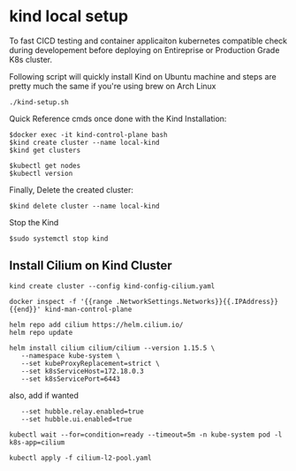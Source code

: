# kind local setup
To fast CICD testing and container applicaiton kubernetes compatible check during developement before deploying on Entireprise or Production Grade K8s cluster.

Following script will quickly install Kind on Ubuntu machine and steps are pretty much the same if you're using brew on Arch Linux

```
./kind-setup.sh
```

Quick Reference cmds once done with the Kind Installation:

```
$docker exec -it kind-control-plane bash
$kind create cluster --name local-kind
$kind get clusters
```
```
$kubectl get nodes
$kubectl version
```
Finally, Delete the created cluster:
```
$kind delete cluster --name local-kind
```
Stop the Kind

```
$sudo systemctl stop kind
```

## Install Cilium on Kind Cluster

```
kind create cluster --config kind-config-cilium.yaml
```

```
docker inspect -f '{{range .NetworkSettings.Networks}}{{.IPAddress}}{{end}}' kind-man-control-plane
```
```
helm repo add cilium https://helm.cilium.io/
helm repo update
```

```
helm install cilium cilium/cilium --version 1.15.5 \
   --namespace kube-system \
   --set kubeProxyReplacement=strict \
   --set k8sServiceHost=172.18.0.3
   --set k8sServicePort=6443
```

also, add if wanted
```
   --set hubble.relay.enabled=true
   --set hubble.ui.enabled=true
```

```
kubectl wait --for=condition=ready --timeout=5m -n kube-system pod -l k8s-app=cilium
```
```
kubectl apply -f cilium-l2-pool.yaml
```


